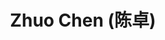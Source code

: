 ---
# Display name
title: $%ms_2024_60$ Zhuo Chen (陈卓)

# Is this the primary user of the site?
superuser: false

user_groups: ["Master Students"]

role: 

organizations:
- name:  2024 to now, Co-supervised with [Prof. Lu](http://ccst.jlu.edu.cn/info/1199/17255.htm)
- name:  College of Computer Science and Technology

interests:


highlight_name: false
---